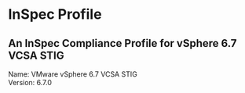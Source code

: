 # InSpec Profile
An InSpec Compliance Profile for vSphere 6.7 VCSA STIG
---
Name: VMware vSphere 6.7 VCSA STIG  
Version: 6.7.0  
